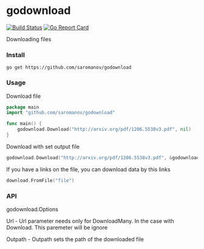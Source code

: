 # godownload 
[![Build Status](https://travis-ci.org/saromanov/godownload.svg?branch=master)](https://travis-ci.org/saromanov/godownload)
[![Go Report Card](https://goreportcard.com/badge/github.com/saromanov/godownload)](https://goreportcard.com/report/github.com/saromanov/godownload)

Downloading files

### Install

``` 
go get https://github.com/saromanov/godownload
```

### Usage

Download file

```go
package main
import "github.com/saromanov/godownload"

func main() { 
    godownload.Download("http://arxiv.org/pdf/1206.5538v3.pdf", nil)
}

```

Download with set output file
```go
godownload.Download("http://arxiv.org/pdf/1206.5538v3.pdf", &godownload.Options{Outpath: "fun.pdf"})
```

If you have a links on the file, you can download data by this links

```go
download.FromFile("file")
```

### API
godownload.Options

Url - Url parameter needs only for DownloadMany. In the case with Download. This paremeter will be ignore

Outpath - Outpath sets the path of the downloaded file

